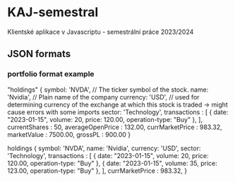 # KAJ-semestral
Klientské aplikace v Javascriptu - semestrální práce 2023/2024



## JSON formats

### portfolio format example

"holdings" {
    symbol: 'NVDA', // The ticker symbol of the stock.
    name: 'Nvidia', // Plain name of the company
    currency: 'USD', // used for determining currency of the exchange at which this stock is traded -> might cause errors with some imports
    sector: 'Technology',
    transactions : [
        {
        date: "2023-01-15",
        volume: 20,
        price: 120.00,
        operation-type: "Buy"
        },
    ],
    currentShares : 50,
    averageOpenPrice : 132.00,
    currMarketPrice : 983.32,
    marketValue : 7500.00,
    grossPL : 900.00
}

holdings {
    symbol: 'NVDA', 
    name: 'Nvidia',
    currency: 'USD',
    sector: 'Technology',
    transactions : [
        {
        date: "2023-01-15",
        volume: 20,
        price: 120.00,
        operation-type: "Buy"
        },
        {
        date: "2023-01-15",
        volume: 35,
        price: 123.00,
        operation-type: "Buy"
        },
    ],
    currMarketPrice : 983.32,
}